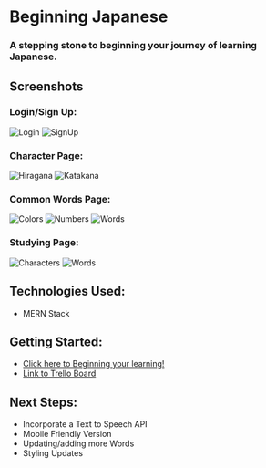 # Beginning Japanese

### A stepping stone to beginning your journey of learning Japanese.

## Screenshots

### Login/Sign Up:
![Login](https://i.imgur.com/NqJ3nar.png)
![SignUp](https://i.imgur.com/ux4DN47.png)

### Character Page:
![Hiragana](https://i.imgur.com/np3JFnk.png)
![Katakana](https://i.imgur.com/dETinXf.png)

### Common Words Page:
![Colors](https://i.imgur.com/6aAHYTk.png)
![Numbers](https://i.imgur.com/V4ODbMh.png)
![Words](https://i.imgur.com/Rs6A982.png)

### Studying Page:
![Characters](https://i.imgur.com/f1Q22zD.png)
![Words](https://i.imgur.com/otGbKYG.png)

## Technologies Used:
* MERN Stack

## Getting Started:
* [Click here to Beginning your learning!](https://beginning-japanese.herokuapp.com/)
* [Link to Trello Board](https://trello.com/b/p6wt8Jx4/project-4)

## Next Steps:
* Incorporate a Text to Speech API
* Mobile Friendly Version
* Updating/adding more Words
* Styling Updates